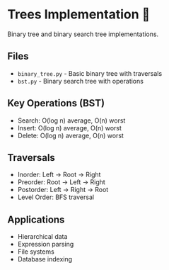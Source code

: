 # Trees Implementation 🌳

Binary tree and binary search tree implementations.

## Files
- `binary_tree.py` - Basic binary tree with traversals
- `bst.py` - Binary search tree with operations

## Key Operations (BST)
- Search: O(log n) average, O(n) worst
- Insert: O(log n) average, O(n) worst
- Delete: O(log n) average, O(n) worst

## Traversals
- Inorder: Left → Root → Right
- Preorder: Root → Left → Right
- Postorder: Left → Right → Root
- Level Order: BFS traversal

## Applications
- Hierarchical data
- Expression parsing
- File systems
- Database indexing

